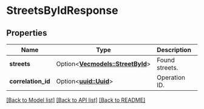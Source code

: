 # StreetsByIdResponse

## Properties

Name | Type | Description | Notes
------------ | ------------- | ------------- | -------------
**streets** | Option<[**Vec<models::StreetById>**](StreetById.md)> | Found streets. | [optional]
**correlation_id** | Option<[**uuid::Uuid**](uuid::Uuid.md)> | Operation ID. | [optional]

[[Back to Model list]](../README.md#documentation-for-models) [[Back to API list]](../README.md#documentation-for-api-endpoints) [[Back to README]](../README.md)


